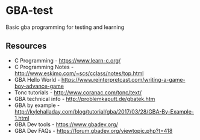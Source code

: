 # GBA-test
Basic gba programming for testing and learning

 ## Resources
* C Programming - https://www.learn-c.org/
* C Programming Notes - http://www.eskimo.com/~scs/cclass/notes/top.html
* GBA Hello World - https://www.reinterpretcast.com/writing-a-game-boy-advance-game
* Tonc tutorials - http://www.coranac.com/tonc/text/
* GBA technical info - http://problemkaputt.de/gbatek.htm
* GBA by example - http://kylehalladay.com/blog/tutorial/gba/2017/03/28/GBA-By-Example-1.html
* GBA Dev tools - https://www.gbadev.org/
* GBA Dev FAQs - https://forum.gbadev.org/viewtopic.php?t=418
